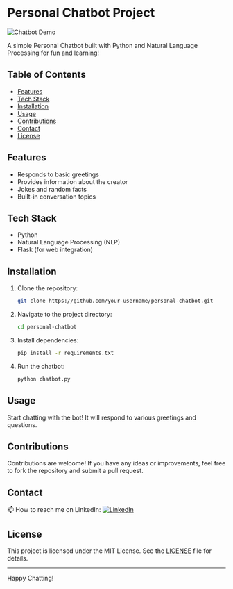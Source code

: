 # Personal Chatbot Project

![Chatbot Demo](demo.gif)

A simple Personal Chatbot built with Python and Natural Language Processing for fun and learning!

## Table of Contents
- [Features](#features)
- [Tech Stack](#tech-stack)
- [Installation](#installation)
- [Usage](#usage)
- [Contributions](#contributions)
- [Contact](#contact)
- [License](#license)

## Features
- Responds to basic greetings
- Provides information about the creator
- Jokes and random facts
- Built-in conversation topics

## Tech Stack
- Python
- Natural Language Processing (NLP)
- Flask (for web integration)

## Installation

1. Clone the repository:
    ```sh
    git clone https://github.com/your-username/personal-chatbot.git
    ```

2. Navigate to the project directory:
    ```sh
    cd personal-chatbot
    ```

3. Install dependencies:
    ```sh
    pip install -r requirements.txt
    ```

4. Run the chatbot:
    ```sh
    python chatbot.py
    ```

## Usage
Start chatting with the bot! It will respond to various greetings and questions.

## Contributions
Contributions are welcome! If you have any ideas or improvements, feel free to fork the repository and submit a pull request.

## Contact
📫 How to reach me on LinkedIn: 
[![LinkedIn](https://img.shields.io/badge/LinkedIn-0077B5?style=flat-square&logo=linkedin&logoColor=white)](https://www.linkedin.com/in/syed-muqtasid-ali-91a0a623a/)

## License
This project is licensed under the MIT License. See the [LICENSE](LICENSE) file for details.

---

Happy Chatting!
